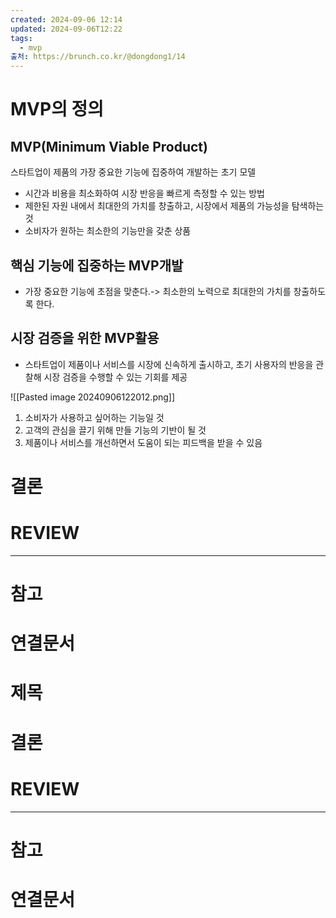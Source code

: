 ```yaml
---
created: 2024-09-06 12:14
updated: 2024-09-06T12:22
tags:
  - mvp
출처: https://brunch.co.kr/@dongdong1/14
---
```

# MVP의 정의
## MVP(Minimum Viable Product)
스타트업이 제품의 가장 중요한 기능에 집중하여 개발하는 초기 모델
- 시간과 비용을 최소화하여 시장 반응을 빠르게 측정할 수 있는 방법
- 제한된 자원 내에서 최대한의 가치를 창출하고, 시장에서 제품의 가능성을 탐색하는 것
- 소비자가 원하는 최소한의 기능만을 갖춘 상품

## 핵심 기능에 집중하는 MVP개발
- 가장 중요한 기능에 초점을 맞춘다.-> 최소한의 노력으로 최대한의 가치를 창출하도록 한다.

## 시장 검증을 위한 MVP활용
- 스타트업이 제품이나 서비스를 시장에 신속하게 출시하고, 초기 사용자의 반응을 관찰해 시장 검증을 수행할 수 있는 기회를 제공



![[Pasted image 20240906122012.png]]
1. 소비자가 사용하고 싶어하는 기능일 것
2. 고객의 관심을 끌기 위해 만들 기능의 기반이 될 것
3. 제품이나 서비스를 개선하면서 도움이 되는 피드백을 받을 수 있음
# 결론

# REVIEW


---
# 참고

# 연결문서

# 제목



# 결론

# REVIEW


---
# 참고

# 연결문서